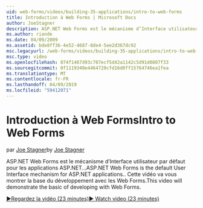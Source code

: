 ```yaml
---
uid: web-forms/videos/building-35-applications/intro-to-web-forms
title: Introduction à Web Forms | Microsoft Docs
author: JoeStagner
description: ASP.NET Web Forms est le mécanisme d’Interface utilisateur par défaut pour les applications ASP.NET... Cette vidéo va vous montrer la base du développement avec les Web Forms.
ms.author: riande
ms.date: 04/09/2009
ms.assetid: bde8ff36-4e52-4687-8de4-5ee2d367dc92
msc.legacyurl: /web-forms/videos/building-35-applications/intro-to-web-forms
msc.type: video
ms.openlocfilehash: 074f1467d93c707ecf5d42a1142c5d91d0807f33
ms.sourcegitcommit: 0f1119340e4464720cfd16d0ff15764746ea1fea
ms.translationtype: MT
ms.contentlocale: fr-FR
ms.lasthandoff: 04/09/2019
ms.locfileid: "59412071"
---
```

# <a name="intro-to-web-forms"></a><span data-ttu-id="75522-104">Introduction à Web Forms</span><span class="sxs-lookup"><span data-stu-id="75522-104">Intro to Web Forms</span></span>

<span data-ttu-id="75522-105">par [Joe Stagner](https://github.com/JoeStagner)</span><span class="sxs-lookup"><span data-stu-id="75522-105">by [Joe Stagner](https://github.com/JoeStagner)</span></span>

<span data-ttu-id="75522-106">ASP.NET Web Forms est le mécanisme d’Interface utilisateur par défaut pour les applications ASP.NET...</span><span class="sxs-lookup"><span data-stu-id="75522-106">ASP.NET Web Forms is the default User Interface mechanism for ASP.NET applications..</span></span> <span data-ttu-id="75522-107">Cette vidéo va vous montrer la base du développement avec les Web Forms.</span><span class="sxs-lookup"><span data-stu-id="75522-107">This video will demonstrate the basic of developing with Web Forms.</span></span>

[<span data-ttu-id="75522-108">&#9654;Regardez la vidéo (23 minutes)</span><span class="sxs-lookup"><span data-stu-id="75522-108">&#9654; Watch video (23 minutes)</span></span>](https://channel9.msdn.com/Blogs/ASP-NET-Site-Videos/intro-to-web-forms)
